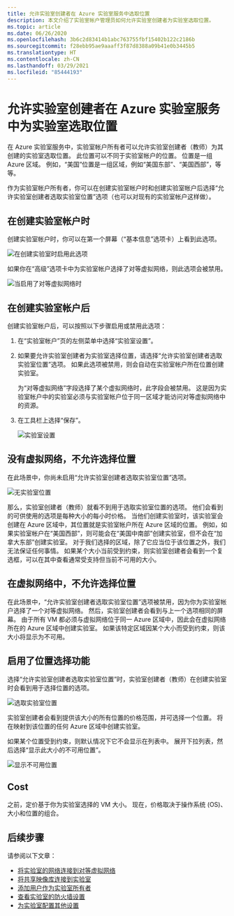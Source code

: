 ```yaml
---
title: 允许实验室创建者在 Azure 实验室服务中选取位置
description: 本文介绍了实验室帐户管理员如何允许实验室创建者为实验室选取位置。
ms.topic: article
ms.date: 06/26/2020
ms.openlocfilehash: 3b6c2d83414b1abc763755fbf15402b122c2186b
ms.sourcegitcommit: f28ebb95ae9aaaff3f87d8388a09b41e0b3445b5
ms.translationtype: HT
ms.contentlocale: zh-CN
ms.lasthandoff: 03/29/2021
ms.locfileid: "85444193"
---
```

# <a name="allow-lab-creator-to-pick-location-for-the-lab-in-azure-lab-services"></a>允许实验室创建者在 Azure 实验室服务中为实验室选取位置
在 Azure 实验室服务中，实验室帐户所有者可以允许实验室创建者（教师）为其创建的实验室选取位置。 此位置可以不同于实验室帐户的位置。 位置是一组 Azure 区域。 例如，“美国”位置是一组区域，例如“美国东部”、“美国西部”，等等。 

作为实验室帐户所有者，你可以在创建实验室帐户时和创建实验室帐户后选择“允许实验室创建者选取实验室位置”选项（也可以对现有的实验室帐户这样做）。 

## <a name="at-the-time-of-lab-account-creation"></a>在创建实验室帐户时
创建实验室帐户时，你可以在第一个屏幕（“基本信息”选项卡）上看到此选项。 

![在创建实验室时启用此选项](./media/allow-lab-creator-pick-lab-location/create-lab-account.png)

如果你在“高级”选项卡中为实验室帐户选择了对等虚拟网络，则此选项会被禁用。  

![当启用了对等虚拟网络时](./media/allow-lab-creator-pick-lab-location/peer-virtual-network.png)


## <a name="after-the-lab-account-is-created"></a>在创建实验室帐户后
创建实验室帐户后，可以按照以下步骤启用或禁用此选项： 

1. 在“实验室帐户”页的左侧菜单中选择“实验室设置”。
2. 如果要允许实验室创建者为实验室选择位置，请选择“允许实验室创建者选取实验室位置”选项。 如果此选项被禁用，则会自动在实验室帐户所在位置创建实验室。 
    
    为“对等虚拟网络”字段选择了某个虚拟网络时，此字段会被禁用。 这是因为实验室帐户中的实验室必须与实验室帐户位于同一区域才能访问对等虚拟网络中的资源。 
1. 在工具栏上选择“保存”。 

    ![实验室设置](./media/allow-lab-creator-pick-lab-location/lab-settings.png)

## <a name="no-virtual-network-and-location-selection-isnt-allowed"></a>没有虚拟网络，不允许选择位置
在此场景中，你尚未启用“允许实验室创建者选取实验室位置”选项。 

![无实验室位置](./media/allow-lab-creator-pick-lab-location/lab-no-location.png)

那么，实验室创建者（教师）就看不到用于选取实验室位置的选项。 他们会看到的可供使用的选项是每种大小的每小时价格。 当他们创建实验室时，该实验室会创建在 Azure 区域中，其位置就是实验室帐户所在 Azure 区域的位置。 例如，如果实验室帐户在“美国西部”，则可能会在“美国中南部”创建实验室，但不会在“加拿大东部”创建实验室。 对于我们选择的区域，除了它应当位于该位置之外，我们无法保证任何事情。 如果某个大小当前受到约束，则实验室创建者会看到一个复选框，可以在其中查看通常受支持但当前不可用的大小。 

## <a name="in-virtual-network-and-location-selection-isnt-allowed"></a>在虚拟网络中，不允许选择位置
在此场景中，“允许实验室创建者选取实验室位置”选项被禁用，因为你为实验室帐户选择了一个对等虚拟网络。 然后，实验室创建者会看到与上一个选项相同的屏幕。 由于所有 VM 都必须与虚拟网络位于同一 Azure 区域中，因此会在虚拟网络所在的 Azure 区域中创建实验室。 如果该特定区域因某个大小而受到约束，则该大小将显示为不可用。 

## <a name="location-selection-is-enabled"></a>启用了位置选择功能
选择“允许实验室创建者选取实验室位置”时，实验室创建者（教师）在创建实验室时会看到用于选择位置的选项。 

![选取实验室位置](./media/allow-lab-creator-pick-lab-location/location-selection.png)

实验室创建者会看到提供该大小的所有位置的价格范围，并可选择一个位置。 将在映射到该位置的任何 Azure 区域中创建实验室。

如果某个位置受到约束，则默认情况下它不会显示在列表中。 展开下拉列表，然后选择“显示此大小的不可用位置”。 

![显示不可用位置](./media/allow-lab-creator-pick-lab-location/show-unavailable-locations.png)

## <a name="cost"></a>Cost
之前，定价基于你为实验室选择的 VM 大小。 现在，价格取决于操作系统 (OS)、大小和位置的组合。 

## <a name="next-steps"></a>后续步骤
请参阅以下文章：

- [将实验室的网络连接到对等虚拟网络](how-to-connect-peer-virtual-network.md)
- [将共享映像库连接到实验室](how-to-attach-detach-shared-image-gallery.md)
- [添加用户作为实验室所有者](how-to-add-user-lab-owner.md)
- [查看实验室的防火墙设置](how-to-configure-firewall-settings.md)
- [为实验室配置其他设置](how-to-configure-lab-accounts.md)